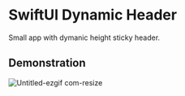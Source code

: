 # SwiftUI Dynamic Header

Small app with dymanic height sticky header.

## Demonstration
![Untitled-ezgif com-resize](https://github.com/user-attachments/assets/e614650f-3540-48e1-a598-7b745be5444f)
